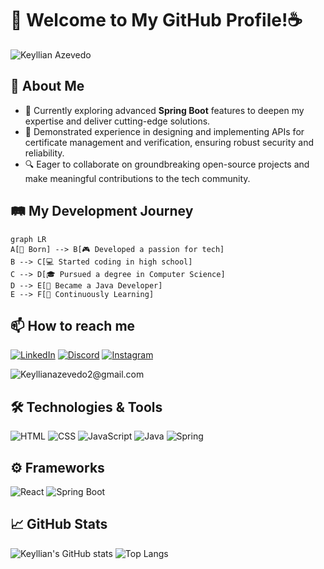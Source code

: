 # 🚀 Welcome to My GitHub Profile!☕

![Keyllian Azevedo](https://img.shields.io/badge/Keyllian_Azevedo-ED8B00?style=for-the-badge&logo=java&logoColor=white&labelColor=333333&color=ED8B00&label=) 

## 🌟 About Me

- 🌱 Currently exploring advanced **Spring Boot** features to deepen my expertise and deliver cutting-edge solutions.
- 💼 Demonstrated experience in designing and implementing APIs for certificate management and verification, ensuring robust security and reliability.
- 🔍 Eager to collaborate on groundbreaking open-source projects and make meaningful contributions to the tech community.

## 🛤️ My Development Journey

```mermaid
graph LR
A[👶 Born] --> B[🎮 Developed a passion for tech]
B --> C[💻 Started coding in high school]
C --> D[🎓 Pursued a degree in Computer Science]
D --> E[🚀 Became a Java Developer]
E --> F[🌱 Continuously Learning]
```

## 📫 How to reach me

[![LinkedIn](https://drive.google.com/uc?export=view&id=1v0f_focIkuAfxJ3QZkIA5FBMrROYYxwE)](https://www.linkedin.com/in/keyllian-azevedo/)
[![Discord](https://drive.google.com/uc?export=view&id=1Zn6c9x6J6w0Thiw9D4fEQ1rpTaC2MApT)](https://discord.gg/5Ktggd4F)
[![Instagram](https://drive.google.com/uc?export=view&id=1qpcQsfScQhqMDfXROFvz3WnV7kxtM3E3)](https://www.instagram.com/keyllian7?igsh=bnd6Z3Jpbm40aG16&utm_source=qr)

![Keyllianazevedo2@gmail.com](https://img.shields.io/badge/keyllianazevedo2@gmail.com-FF0000?style=for-the-badge&logo=gmail&logoColor=white&labelColor=FF0000&color=FF0000)

## 🛠️ Technologies & Tools

![HTML](https://img.shields.io/badge/HTML5-E34F26?style=for-the-badge&logo=html5&logoColor=white)
![CSS](https://img.shields.io/badge/CSS3-1572B6?style=for-the-badge&logo=css3&logoColor=white)
![JavaScript](https://img.shields.io/badge/JavaScript-323330?style=for-the-badge&logo=javascript&logoColor=F7DF1E)
![Java](https://img.shields.io/badge/Java-ED8B00?style=for-the-badge&logo=java&logoColor=white)
![Spring](https://img.shields.io/badge/Spring-6DB33F?style=for-the-badge&logo=spring&logoColor=white)

## ⚙️ Frameworks

![React](https://img.shields.io/badge/React-20232A?style=for-the-badge&logo=react&logoColor=61DAFB)
![Spring Boot](https://img.shields.io/badge/Spring%20Boot-6DB33F?style=for-the-badge&logo=spring-boot&logoColor=white)

## 📈 GitHub Stats
![Keyllian's GitHub stats](https://github-readme-stats.vercel.app/api?username=Keyllian7&show_icons=true&theme=radical)
![Top Langs](https://github-readme-stats.vercel.app/api/top-langs/?username=Keyllian7&layout=compact&theme=radical)

